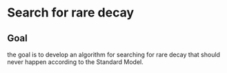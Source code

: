 # Search for rare decay


## Goal

the goal is to develop an algorithm for searching for rare decay that should never happen according to the Standard Model.